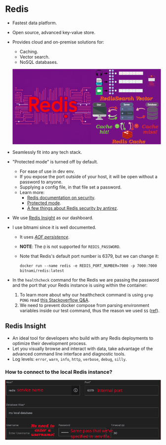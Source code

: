 # Redis

- Fastest data platform.
- Open source, advanced key-value store.
- Provides cloud and on-premise solutions for:

  - Caching.
  - Vector search.
  - NoSQL databases.

  ![Redis Cache, and RedisSearch Vector](./assets/redis.png)

- Seamlessly fit into any tech stack.
- "Protected mode" is turned off by default.
  - For ease of use in dev env.
  - If you expose the port outside of your host, it will be open without a password to anyone.
  - Supplying a config file, in that file set a password.
  - Learn more:
    - [Redis documentation on security⁠](https://redis.io/docs/latest/operate/oss_and_stack/management/security/).
    - [Protected mode⁠](https://redis.io/docs/latest/operate/oss_and_stack/management/security/#protected-mode).
    - [A few things about Redis security by antirez⁠](http://antirez.com/news/96).
- We use [Redis Insight](https://hub.docker.com/r/redis/redisinsight) as our dashboard.
- I use bitnami since it is well documented.

  - It uses [_AOF persistence_](./glossary.md#aofStandsForGlossary).
  - **NOTE**: The `@` is not supported for `REDIS_PASSWORD`.
  - Note that Redis's default port number is 6379, but we can change it:

    ```shell
    docker run --name redis -e REDIS_PORT_NUMBER=7000 -p 7000:7000 bitnami/redis:latest
    ```

- In the `healthcheck` command for the Redis we are passing the password and the port that your Redis instance is using within the container:
  1. To learn more about why our healthcheck command is using `grep PONG` read [this Stackoverflow Q&A](https://stackoverflow.com/a/71504657/8784518).
  2. We need to prevent docker compose from parsing environment variables inside our test command, thus the reason we used `$$` ([ref](https://stackoverflow.com/a/54989793/8784518)).

## Redis Insight

- An ideal tool for developers who build with any Redis deployments to optimize their development process.
- Let you visually browse and interact with data, take advantage of the advanced command line interface and diagnostic tools.
- Log levels: `error`, `warn`, `info`, `http`, `verbose`, `debug`, `silly`.

### How to connect to the local Redis instance?

![Add new Redis server in Redis Insight](./assets/add-new-redis-server-in-redisinsight.png)
